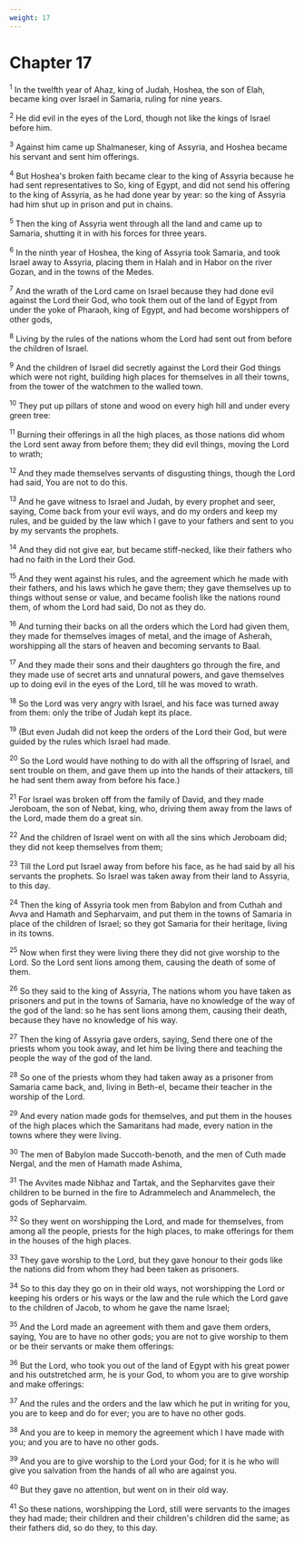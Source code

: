 ```yaml
---
weight: 17
---
```


# Chapter 17

<sup>1</sup> In the twelfth year of Ahaz, king of Judah, Hoshea, the son of Elah, became king over Israel in Samaria, ruling for nine years. 

<sup>2</sup> He did evil in the eyes of the Lord, though not like the kings of Israel before him. 

<sup>3</sup> Against him came up Shalmaneser, king of Assyria, and Hoshea became his servant and sent him offerings. 

<sup>4</sup> But Hoshea's broken faith became clear to the king of Assyria because he had sent representatives to So, king of Egypt, and did not send his offering to the king of Assyria, as he had done year by year: so the king of Assyria had him shut up in prison and put in chains. 

<sup>5</sup> Then the king of Assyria went through all the land and came up to Samaria, shutting it in with his forces for three years. 

<sup>6</sup> In the ninth year of Hoshea, the king of Assyria took Samaria, and took Israel away to Assyria, placing them in Halah and in Habor on the river Gozan, and in the towns of the Medes. 

<sup>7</sup> And the wrath of the Lord came on Israel because they had done evil against the Lord their God, who took them out of the land of Egypt from under the yoke of Pharaoh, king of Egypt, and had become worshippers of other gods, 

<sup>8</sup> Living by the rules of the nations whom the Lord had sent out from before the children of Israel. 

<sup>9</sup> And the children of Israel did secretly against the Lord their God things which were not right, building high places for themselves in all their towns, from the tower of the watchmen to the walled town. 

<sup>10</sup> They put up pillars of stone and wood on every high hill and under every green tree: 

<sup>11</sup> Burning their offerings in all the high places, as those nations did whom the Lord sent away from before them; they did evil things, moving the Lord to wrath; 

<sup>12</sup> And they made themselves servants of disgusting things, though the Lord had said, You are not to do this. 

<sup>13</sup> And he gave witness to Israel and Judah, by every prophet and seer, saying, Come back from your evil ways, and do my orders and keep my rules, and be guided by the law which I gave to your fathers and sent to you by my servants the prophets. 

<sup>14</sup> And they did not give ear, but became stiff-necked, like their fathers who had no faith in the Lord their God. 

<sup>15</sup> And they went against his rules, and the agreement which he made with their fathers, and his laws which he gave them; they gave themselves up to things without sense or value, and became foolish like the nations round them, of whom the Lord had said, Do not as they do. 

<sup>16</sup> And turning their backs on all the orders which the Lord had given them, they made for themselves images of metal, and the image of Asherah, worshipping all the stars of heaven and becoming servants to Baal. 

<sup>17</sup> And they made their sons and their daughters go through the fire, and they made use of secret arts and unnatural powers, and gave themselves up to doing evil in the eyes of the Lord, till he was moved to wrath. 

<sup>18</sup> So the Lord was very angry with Israel, and his face was turned away from them: only the tribe of Judah kept its place. 

<sup>19</sup> (But even Judah did not keep the orders of the Lord their God, but were guided by the rules which Israel had made. 

<sup>20</sup> So the Lord would have nothing to do with all the offspring of Israel, and sent trouble on them, and gave them up into the hands of their attackers, till he had sent them away from before his face.) 

<sup>21</sup> For Israel was broken off from the family of David, and they made Jeroboam, the son of Nebat, king, who, driving them away from the laws of the Lord, made them do a great sin. 

<sup>22</sup> And the children of Israel went on with all the sins which Jeroboam did; they did not keep themselves from them; 

<sup>23</sup> Till the Lord put Israel away from before his face, as he had said by all his servants the prophets. So Israel was taken away from their land to Assyria, to this day. 

<sup>24</sup> Then the king of Assyria took men from Babylon and from Cuthah and Avva and Hamath and Sepharvaim, and put them in the towns of Samaria in place of the children of Israel; so they got Samaria for their heritage, living in its towns. 

<sup>25</sup> Now when first they were living there they did not give worship to the Lord. So the Lord sent lions among them, causing the death of some of them. 

<sup>26</sup> So they said to the king of Assyria, The nations whom you have taken as prisoners and put in the towns of Samaria, have no knowledge of the way of the god of the land: so he has sent lions among them, causing their death, because they have no knowledge of his way. 

<sup>27</sup> Then the king of Assyria gave orders, saying, Send there one of the priests whom you took away, and let him be living there and teaching the people the way of the god of the land. 

<sup>28</sup> So one of the priests whom they had taken away as a prisoner from Samaria came back, and, living in Beth-el, became their teacher in the worship of the Lord. 

<sup>29</sup> And every nation made gods for themselves, and put them in the houses of the high places which the Samaritans had made, every nation in the towns where they were living. 

<sup>30</sup> The men of Babylon made Succoth-benoth, and the men of Cuth made Nergal, and the men of Hamath made Ashima, 

<sup>31</sup> The Avvites made Nibhaz and Tartak, and the Sepharvites gave their children to be burned in the fire to Adrammelech and Anammelech, the gods of Sepharvaim. 

<sup>32</sup> So they went on worshipping the Lord, and made for themselves, from among all the people, priests for the high places, to make offerings for them in the houses of the high places. 

<sup>33</sup> They gave worship to the Lord, but they gave honour to their gods like the nations did from whom they had been taken as prisoners. 

<sup>34</sup> So to this day they go on in their old ways, not worshipping the Lord or keeping his orders or his ways or the law and the rule which the Lord gave to the children of Jacob, to whom he gave the name Israel; 

<sup>35</sup> And the Lord made an agreement with them and gave them orders, saying, You are to have no other gods; you are not to give worship to them or be their servants or make them offerings: 

<sup>36</sup> But the Lord, who took you out of the land of Egypt with his great power and his outstretched arm, he is your God, to whom you are to give worship and make offerings: 

<sup>37</sup> And the rules and the orders and the law which he put in writing for you, you are to keep and do for ever; you are to have no other gods. 

<sup>38</sup> And you are to keep in memory the agreement which I have made with you; and you are to have no other gods. 

<sup>39</sup> And you are to give worship to the Lord your God; for it is he who will give you salvation from the hands of all who are against you. 

<sup>40</sup> But they gave no attention, but went on in their old way. 

<sup>41</sup> So these nations, worshipping the Lord, still were servants to the images they had made; their children and their children's children did the same; as their fathers did, so do they, to this day. 


